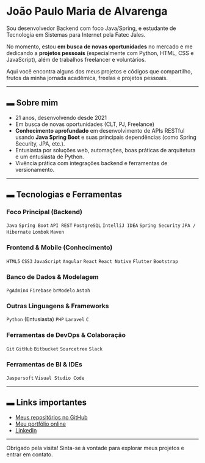 # João Paulo Maria de Alvarenga

Sou desenvolvedor Backend com foco Java/Spring, e estudante de Tecnologia em Sistemas para Internet pela Fatec Jales.

No momento, estou **em busca de novas oportunidades** no mercado e me dedicando a **projetos pessoais** (especialmente com Python, HTML, CSS e JavaScript), além de trabalhos freelancer e voluntários.

Aqui você encontra alguns dos meus projetos e códigos que compartilho, frutos da minha jornada acadêmica, freelas e projetos pessoais.

---

## ▬ Sobre mim

- 21 anos, desenvolvendo desde 2021
- Em busca de novas oportunidades (CLT, PJ, Freelance)
- **Conhecimento aprofundado** em desenvolvimento de APIs RESTful usando **Java Spring Boot** e suas principais dependências (como Spring Security, JPA, etc.).
- Entusiasta por soluções web, automações, boas práticas de arquitetura e um entusiasta de Python.
- Vivência prática com integrações backend e ferramentas de versionamento.

---

## ▬ Tecnologias e Ferramentas

### Foco Principal (Backend)
`Java` `Spring Boot` `API REST` `PostgreSQL` `IntelliJ IDEA` `Spring Security` `JPA / Hibernate` `Lombok` `Maven`

### Frontend & Mobile (Conhecimento)
`HTML5` `CSS3` `JavaScript` `Angular` `React` `React Native` `Flutter` `Bootstrap`

### Banco de Dados & Modelagem
`PgAdmin4` `Firebase` `brModelo` `Astah`

### Outras Linguagens & Frameworks
`Python` (Entusiasta) `PHP` `Laravel` `C`

### Ferramentas de DevOps & Colaboração
`Git` `GitHub` `Bitbucket` `Sourcetree` `Slack`

### Ferramentas de BI & IDEs
`Jaspersoft` `Visual Studio Code`

---

## ▬ Links importantes

- [Meus repositórios no GitHub](https://github.com/Joao-paulo19?tab=repositories)
- [Meu portfólio online](https://joao-paulo19.github.io/portfolio/)
- [LinkedIn](https://www.linkedin.com/in/joao-paul0/)

---

Obrigado pela visita! Sinta-se à vontade para explorar meus projetos e entrar em contato.
